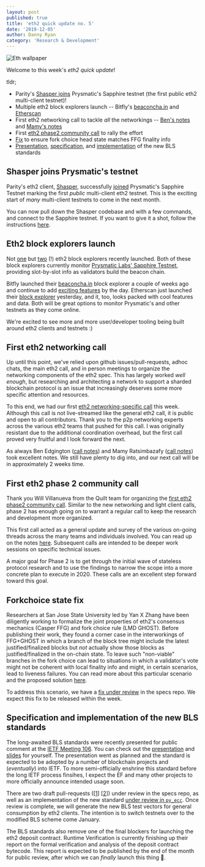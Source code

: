 ```yaml
---
layout: post
published: true
title: 'eth2 quick update no. 5'
date: '2019-12-05'
author: Danny Ryan
category: 'Research & Development'
---
```


![Eth wallpaper](https://blog.ethereum.org/img/2019/10/kumiko_background.jpeg)

Welcome to this week's _eth2 quick update_!

tldr;

* Parity's [Shasper joins](https://twitter.com/sorpaas/status/1202651945430929409) Prysmatic's Sapphire testnet (the first public eth2 multi-client testnet)!
* Multiple eth2 block explorers launch -- Bitfly's [beaconcha.in](https://beaconcha.in/) and [Etherscan](https://beacon.etherscan.io/)
* First eth2 networking call to tackle _all_ the networkings -- [Ben's notes](https://hackmd.io/@benjaminion/BJ3YqrSTr) and [Mamy's notes](https://gist.github.com/mratsim/fef2b0a7c5a335ac6bc61c01592b3fea)
* First [eth2 phase2 community call](https://github.com/ethereum/eth2.0-pm/issues/103) to rally the effort 
* [Fix](https://github.com/ethereum/eth2.0-specs/pull/1495) to ensure fork choice head state matches FFG finality info
* [Presentation](https://www.youtube.com/watch?v=dMFgaeRdsfU&feature=youtu.be&t=1009), [specification](https://github.com/ethereum/eth2.0-specs/pull/1499), and [implementation](https://github.com/ethereum/py_ecc/pull/79) of the new BLS standards

## Shasper joins Prysmatic's testnet

Parity's eth2 client, [Shasper](https://github.com/paritytech/shasper), successfully [joined](https://twitter.com/sorpaas/status/1202651945430929409) Prysmatic's Sapphire Testnet marking the first _public_ multi-client eth2 testnet. This is the exciting start of _many_ multi-client testnets to come in the next month.

You can now pull down the Shasper codebase and with a few commands, and connect to the Sapphire testnet. If you want to give it a shot, follow the instructions [here](https://github.com/paritytech/shasper/pull/191).

## Eth2 block explorers launch

Not [one](https://beaconcha.in/) but [two](https://beacon.etherscan.io/) (!) eth2 block explorers recently launched. Both of these block explorers currently monitor [Prysmatic Labs' Sapphire Testnet](https://prylabs.net/), providing slot-by-slot info as validators build the beacon chain.

Bitfly launched their [beaconcha.in](https://beaconcha.in/) block explorer a couple of weeks ago and continue to add [exciting features](https://twitter.com/etherchain_org/status/1202506562746638336) by the day. Etherscan just launched their [block explorer](https://beacon.etherscan.io/) yesterday, and it, too, looks packed with cool features and data. Both will be great options to monitor Prysmatic's and other testnets as they come online.

We're excited to see more and more user/developer tooling being built around eth2 clients and testnets :)

## First eth2 networking call

Up until this point, we've relied upon github issues/pull-requests, adhoc chats, the main eth2 call, and in person meetings to organize the networking components of the eth2 spec. This has largely worked _well enough_, but researching and architecting a network to support a sharded blockchain protocol is an issue that increasingly deserves some more specific attention and resources.

To this end, we had our first [eth2 networking-specific call](https://github.com/ethereum/eth2.0-pm/issues/106) this week. Although this call is not live-streamed like the general eth2 call, it is public and open to all contributors. Thank you to the p2p networking experts across the various eth2 teams that pushed for this call. I was originally resistant due to the additional coordination overhead, but the first call proved very fruitful and I look forward the next.

As always Ben Edgington ([call notes](https://hackmd.io/@benjaminion/BJ3YqrSTr)) and Mamy Ratsimbazafy ([call notes](https://gist.github.com/mratsim/fef2b0a7c5a335ac6bc61c01592b3fea)) took excellent notes. We still have plenty to dig into, and our next call will be in approximately 2 weeks time.

## First eth2 phase 2 community call

Thank you Will Villanueva from the Quilt team for organizing the [first eth2 phase2 community call](https://github.com/ethereum/eth2.0-pm/issues/103). Similar to the new networking and light client calls, phase 2 has enough going on to warrant a regular call to keep the research and development more organized. 

This first call acted as a general update and survey of the various on-going threads across the many teams and individuals involved. You can read up on the notes [here](https://github.com/ethereum/eth2.0-pm/issues/103#issuecomment-561938586). Subsequent calls are intended to be deeper work sessions on specific technical issues.

A major goal for Phase 2 is to get through the initial wave of stateless protocol research and to use the findings to narrow the scope into a more concrete plan to execute in 2020. These calls are an excellent step forward toward this goal.

## Forkchoice state fix

Researchers at San Jose State University led by Yan X Zhang have been diligently working to formalize the joint properties of eth2's consensus mechanics (Casper FFG) and fork choice rule (LMD GHOST). Before publishing their work, they found a corner case in the interworkings of FFG+GHOST in which a branch of the block tree might include the latest justified/finalized blocks but _not_ actually show those blocks as justified/finalized in the on-chain state. To leave such "non-viable" branches in the fork choice can lead to situations in which a validator's vote might not be coherent with local finality info and might, in certain scenarios, lead to liveness failures. You can read more about this particular scenario and the proposed solution [here](https://notes.ethereum.org/@djrtwo/HynY6CthS).

To address this scenario, we have a [fix under review](https://github.com/ethereum/eth2.0-specs/pull/1495) in the specs repo. We expect this fix to be released within the week.

## Specification and implementation of the new BLS standards

The long-awaited BLS standards were recently presented for public comment at the [IETF Meeting 106](https://www.ietf.org/how/meetings/106/). You can check out the [presentation](https://www.youtube.com/watch?v=dMFgaeRdsfU&feature=youtu.be&t=1009) and [slides](https://datatracker.ietf.org/meeting/106/materials/slides-106-cfrg-update-on-draft-irtf-cfrg-hash-to-curve) for yourself. The presentation went as planned and the standard is expected to be adopted by a number of blockchain projects and (_eventually_) into IETF. To more semi-officially enshrine this standard before the long IETF process finsihes, I expect the EF and many other projects to more officially announce intended usage soon.

There are two draft pull-requests ([[1](https://github.com/ethereum/eth2.0-specs/pull/1398)] [[2](https://github.com/ethereum/eth2.0-specs/pull/1499)]) under review in the specs repo, as well as an implementation of the new standard [under review in `py_ecc`](https://github.com/ethereum/py_ecc/pull/79). Once review is complete, we will generate the new BLS test vectors for general consumption by eth2 clients. The intention is to switch testnets over to the modified BLS scheme come January.

The BLS standards also remove one of the final blockers for launching the eth2 deposit contract. Runtime Verification is currently finishing up their report on the formal verification and analysis of the deposit contract bytecode. This report is expected to be published by the end of the month for public review, after which we can _finally_ launch this thing 🚀. 

